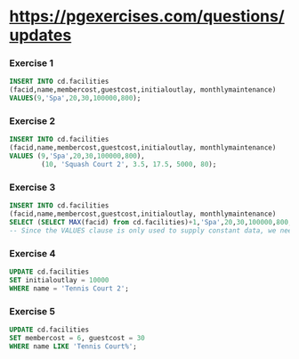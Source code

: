 # https://pgexercises.com/questions/updates

### Exercise 1

```sql
INSERT INTO cd.facilities
(facid,name,membercost,guestcost,initialoutlay, monthlymaintenance)
VALUES(9,'Spa',20,30,100000,800);
```

### Exercise 2

```sql
INSERT INTO cd.facilities
(facid,name,membercost,guestcost,initialoutlay, monthlymaintenance)
VALUES (9,'Spa',20,30,100000,800),
        (10, 'Squash Court 2', 3.5, 17.5, 5000, 80);
```

### Exercise 3

```sql
INSERT INTO cd.facilities
(facid,name,membercost,guestcost,initialoutlay, monthlymaintenance)
SELECT (SELECT MAX(facid) from cd.facilities)+1,'Spa',20,30,100000,800;
-- Since the VALUES clause is only used to supply constant data, we need to replace it with a query instead. The SELECT statement is fairly simple: there's an inner subquery that works out the next facid based on the largest current id, and the rest is just constant data. The output of the statement is a row that we insert into the facilities table.
```

### Exercise 4

```sql
UPDATE cd.facilities
SET initialoutlay = 10000
WHERE name = 'Tennis Court 2';
```

### Exercise 5

```sql
UPDATE cd.facilities
SET membercost = 6, guestcost = 30
WHERE name LIKE 'Tennis Court%';
```
